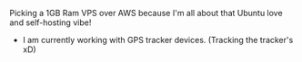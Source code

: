 Picking a 1GB Ram VPS over AWS because I'm all about that Ubuntu love and self-hosting vibe!

- I am currently working with GPS tracker devices. (Tracking the tracker's xD)
